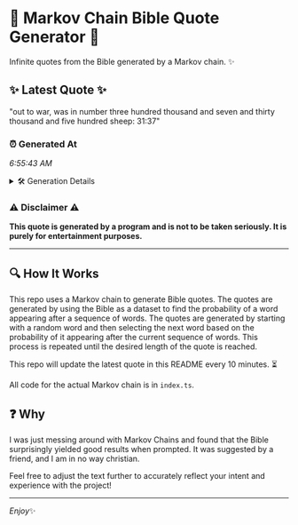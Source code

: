 # 📖 Markov Chain Bible Quote Generator 📖

Infinite quotes from the Bible generated by a Markov chain. ✨

## ✨ Latest Quote ✨
"out to war, was in number three hundred thousand and seven and thirty thousand and five hundred sheep: 31:37"

### ⏰ Generated At
*6:55:43 AM*

<details>
    <summary>🛠️ Generation Details</summary>
    <p>
        <strong>🌱 Seed:</strong> out<br>
        <strong>🔄 Iterations:</strong> 18<br>
        <strong>📜 Context History:</strong><br>[ out ]: to<br>[ out, to ]: war,<br>[ out, to, war, ]: was<br>[ out, to, war,, was ]: in<br>[ out, to, war,, was, in ]: number<br>[ out, to, war,, was, in, number ]: three<br>[ to, war,, was, in, number, three ]: hundred<br>[ war,, was, in, number, three, hundred ]: thousand<br>[ was, in, number, three, hundred, thousand ]: and<br>[ in, number, three, hundred, thousand, and ]: seven<br>[ number, three, hundred, thousand, and, seven ]: and<br>[ three, hundred, thousand, and, seven, and ]: thirty<br>[ hundred, thousand, and, seven, and, thirty ]: thousand<br>[ thousand, and, seven, and, thirty, thousand ]: and<br>[ and, seven, and, thirty, thousand, and ]: five<br>[ seven, and, thirty, thousand, and, five ]: hundred<br>[ and, thirty, thousand, and, five, hundred ]: sheep:<br>[ thirty, thousand, and, five, hundred, sheep: ]: 31:37<br>
    </p>
</details>

### ⚠️ Disclaimer ⚠️
**This quote is generated by a program and is not to be taken seriously. It is purely for entertainment purposes.**

---

## 🔍 How It Works

This repo uses a Markov chain to generate Bible quotes. The quotes are generated by using the Bible as a dataset to find the probability of a word appearing after a sequence of words. The quotes are generated by starting with a random word and then selecting the next word based on the probability of it appearing after the current sequence of words. This process is repeated until the desired length of the quote is reached.

This repo will update the latest quote in this README every 10 minutes. ⏳

All code for the actual Markov chain is in `index.ts`.

## ❓ Why

I was just messing around with Markov Chains and found that the Bible surprisingly yielded good results when prompted. 
It was suggested by a friend, and I am in no way christian.

Feel free to adjust the text further to accurately reflect your intent and experience with the project!

---

*Enjoy*✨

